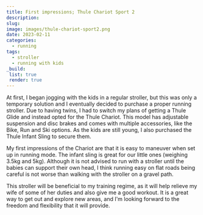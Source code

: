 ```yaml
---
title: First impressions; Thule Chariot Sport 2
description: 
slug: 
image: images/thule-chariot-sport2.png
date: 2023-02-11
categories: 
  - running
tags: 
  - stroller
  - running with kids
_build:
 list: true
 render: true
---
```

At first, I began jogging with the kids in a regular stroller, but this was only a temporary solution and I eventually decided to purchase a proper running stroller. Due to having twins, I had to switch my plans of getting a Thule Glide and instead opted for the Thule Chariot. This model has adjustable suspension and disc brakes and comes with multiple accessories, like the Bike, Run and Ski options. As the kids are still young, I also purchased the Thule Infant Sling to secure them.

My first impressions of the Chariot are that it is easy to maneuver when set up in running mode. The infant sling is great for our little ones (weighing 3.5kg and 5kg). Although it is not advised to run with a stroller until the babies can support their own head, I think running easy on flat roads being careful is not worse than walking with the stroller on a gravel path.

This stroller will be beneficial to my training regime, as it will help relieve my wife of some of her duties and also give me a good workout. It is a great way to get out and explore new areas, and I'm looking forward to the freedom and flexibility that it will provide.